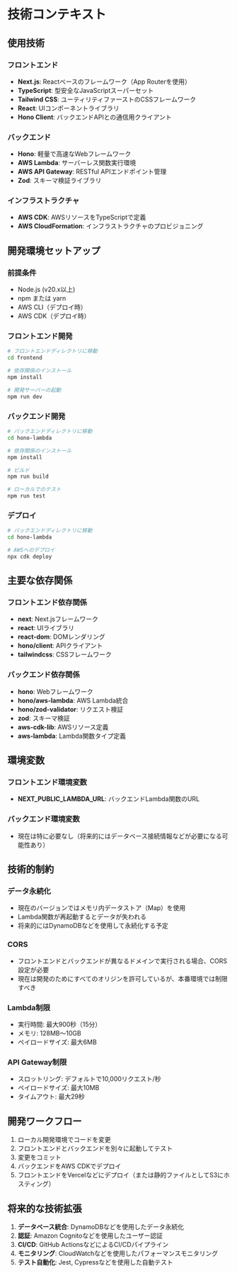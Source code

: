 # 技術コンテキスト

## 使用技術

### フロントエンド
- **Next.js**: Reactベースのフレームワーク（App Routerを使用）
- **TypeScript**: 型安全なJavaScriptスーパーセット
- **Tailwind CSS**: ユーティリティファーストのCSSフレームワーク
- **React**: UIコンポーネントライブラリ
- **Hono Client**: バックエンドAPIとの通信用クライアント

### バックエンド
- **Hono**: 軽量で高速なWebフレームワーク
- **AWS Lambda**: サーバーレス関数実行環境
- **AWS API Gateway**: RESTful APIエンドポイント管理
- **Zod**: スキーマ検証ライブラリ

### インフラストラクチャ
- **AWS CDK**: AWSリソースをTypeScriptで定義
- **AWS CloudFormation**: インフラストラクチャのプロビジョニング

## 開発環境セットアップ

### 前提条件
- Node.js (v20.x以上)
- npm または yarn
- AWS CLI（デプロイ時）
- AWS CDK（デプロイ時）

### フロントエンド開発
```bash
# フロントエンドディレクトリに移動
cd frontend

# 依存関係のインストール
npm install

# 開発サーバーの起動
npm run dev
```

### バックエンド開発
```bash
# バックエンドディレクトリに移動
cd hono-lambda

# 依存関係のインストール
npm install

# ビルド
npm run build

# ローカルでのテスト
npm run test
```

### デプロイ
```bash
# バックエンドディレクトリに移動
cd hono-lambda

# AWSへのデプロイ
npx cdk deploy
```

## 主要な依存関係

### フロントエンド依存関係
- **next**: Next.jsフレームワーク
- **react**: UIライブラリ
- **react-dom**: DOMレンダリング
- **hono/client**: APIクライアント
- **tailwindcss**: CSSフレームワーク

### バックエンド依存関係
- **hono**: Webフレームワーク
- **hono/aws-lambda**: AWS Lambda統合
- **hono/zod-validator**: リクエスト検証
- **zod**: スキーマ検証
- **aws-cdk-lib**: AWSリソース定義
- **aws-lambda**: Lambda関数タイプ定義

## 環境変数

### フロントエンド環境変数
- **NEXT_PUBLIC_LAMBDA_URL**: バックエンドLambda関数のURL

### バックエンド環境変数
- 現在は特に必要なし（将来的にはデータベース接続情報などが必要になる可能性あり）

## 技術的制約

### データ永続化
- 現在のバージョンではメモリ内データストア（Map）を使用
- Lambda関数が再起動するとデータが失われる
- 将来的にはDynamoDBなどを使用して永続化する予定

### CORS
- フロントエンドとバックエンドが異なるドメインで実行される場合、CORS設定が必要
- 現在は開発のためにすべてのオリジンを許可しているが、本番環境では制限すべき

### Lambda制限
- 実行時間: 最大900秒（15分）
- メモリ: 128MB〜10GB
- ペイロードサイズ: 最大6MB

### API Gateway制限
- スロットリング: デフォルトで10,000リクエスト/秒
- ペイロードサイズ: 最大10MB
- タイムアウト: 最大29秒

## 開発ワークフロー

1. ローカル開発環境でコードを変更
2. フロントエンドとバックエンドを別々に起動してテスト
3. 変更をコミット
4. バックエンドをAWS CDKでデプロイ
5. フロントエンドをVercelなどにデプロイ（または静的ファイルとしてS3にホスティング）

## 将来的な技術拡張

1. **データベース統合**: DynamoDBなどを使用したデータ永続化
2. **認証**: Amazon Cognitoなどを使用したユーザー認証
3. **CI/CD**: GitHub ActionsなどによるCI/CDパイプライン
4. **モニタリング**: CloudWatchなどを使用したパフォーマンスモニタリング
5. **テスト自動化**: Jest, Cypressなどを使用した自動テスト